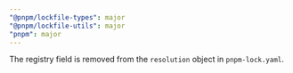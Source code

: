 ```yaml
---
"@pnpm/lockfile-types": major
"@pnpm/lockfile-utils": major
"pnpm": major
---
```


The registry field is removed from the `resolution` object in `pnpm-lock.yaml`.
